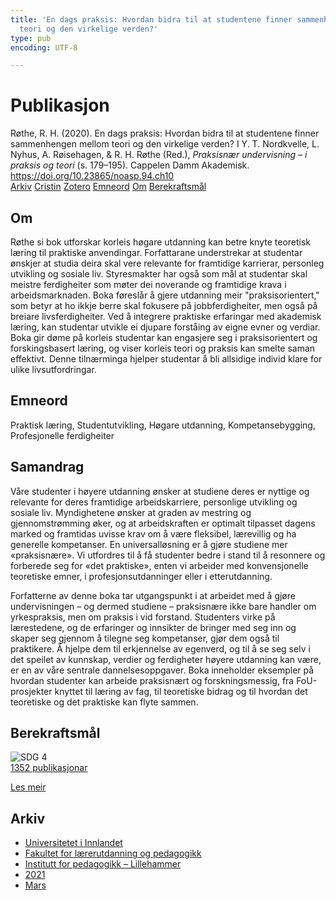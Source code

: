 ```yaml
---
title: 'En dags praksis: Hvordan bidra til at studentene finner sammenhengen mellom
  teori og den virkelige verden?'
type: pub
encoding: UTF-8

---
```

<h1>Publikasjon</h1>
<article id="csl-bib-container-NW8NTZ3P" class="csl-bib-container">
  <div class="csl-bib-body"> <div class="csl-entry">Røthe, R. H. (2020). En dags praksis: Hvordan bidra til at studentene finner sammenhengen mellom teori og den virkelige verden? I Y. T. Nordkvelle, L. Nyhus, A. Røisehagen, &#38; R. H. Røthe (Red.), <i>Praksisnær undervisning – i praksis og teori</i> (s. 179–195). Cappelen Damm Akademisk. <a href="https://doi.org/10.23865/noasp.94.ch10">https://doi.org/10.23865/noasp.94.ch10</a></div> </div>
  <div class="csl-bib-buttons">
    <a href="#taxonomy-article-NW8NTZ3P" alt="archive" class="csl-bib-button">Arkiv</a>
    <a href="https://app.cristin.no/results/show.jsf?id=1894475" alt="Cristin" class="csl-bib-button">Cristin</a>
    <a href="http://zotero.org/groups/5881554/items/NW8NTZ3P" alt="Zotero" class="csl-bib-button">Zotero</a>
    <a href="#keywords-article-NW8NTZ3P" alt="keywords" class="csl-bib-button">Emneord</a>
    <a href="#about-article-NW8NTZ3P" alt="about_pub" class="csl-bib-button">Om</a>
    <a href="#sdg-article-NW8NTZ3P" alt="sdg" class="csl-bib-button">Berekraftsmål</a>
  </div>
  <div id="csl-bib-meta-container-NW8NTZ3P"></div>
</article>
<div id="csl-bib-meta-NW8NTZ3P" class="csl-bib-meta">
  <article id="about-article-NW8NTZ3P" class="about_pub-article">
    <h1>Om</h1>
    Røthe si bok utforskar korleis høgare utdanning kan betre knyte teoretisk læring til praktiske anvendingar. Forfattarane understrekar at studentar ønskjer at studia deira skal vere relevante for framtidige karrierar, personleg utvikling og sosiale liv. Styresmakter har også som mål at studentar skal meistre ferdigheiter som møter dei noverande og framtidige krava i arbeidsmarknaden. Boka føreslår å gjere utdanning meir "praksisorientert," som betyr at ho ikkje berre skal fokusere på jobbferdigheiter, men også på breiare livsferdigheiter. Ved å integrere praktiske erfaringar med akademisk læring, kan studentar utvikle ei djupare forståing av eigne evner og verdiar. Boka gir døme på korleis studentar kan engasjere seg i praksisorientert og forskingsbasert læring, og viser korleis teori og praksis kan smelte saman effektivt. Denne tilnærminga hjelper studentar å bli allsidige individ klare for ulike livsutfordringar.
  </article>
  <article id="keywords-article-NW8NTZ3P" class="keywords-article">
    <h1>Emneord</h1>
    Praktisk læring, Studentutvikling, Høgare utdanning, Kompetansebygging, Profesjonelle ferdigheiter
  </article>
  <article id="abstract-article-NW8NTZ3P" class="abstract-article">
    <h1>Samandrag</h1>
    Våre studenter i høyere utdanning ønsker at studiene deres er nyttige og relevante for deres framtidige arbeidskarriere, personlige utvikling og sosiale liv. Myndighetene ønsker at graden av mestring og gjennomstrømming øker, og at arbeidskraften er optimalt tilpasset dagens marked og framtidas uvisse krav om å være fleksibel, lærevillig og ha generelle kompetanser. En universalløsning er å gjøre studiene mer «praksisnære». Vi utfordres til å få studenter bedre i stand til å resonnere og forberede seg for «det praktiske», enten vi arbeider med konvensjonelle teoretiske emner, i profesjonsutdanninger eller i etterutdanning. 
 
Forfatterne av denne boka tar utgangspunkt i at arbeidet med å gjøre undervisningen – og dermed studiene – praksisnære ikke bare handler om yrkespraksis, men om praksis i vid forstand. Studenters virke på lærestedene, og de erfaringer og innsikter de bringer med seg inn og skaper seg gjennom å tilegne seg kompetanser, gjør dem også til praktikere. Å hjelpe dem til erkjennelse av egenverd, og til å se seg selv i det speilet av kunnskap, verdier og ferdigheter høyere utdanning kan være, er en av våre sentrale dannelsesoppgaver. Boka inneholder eksempler på hvordan studenter kan arbeide praksisnært og forskningsmessig, fra FoU-prosjekter knyttet til læring av fag, til teoretiske bidrag og til hvordan det teoretiske og det praktiske kan flyte sammen.
  </article>
  <article id="sdg-article-NW8NTZ3P" class="sdg-article">
    <h1>Berekraftsmål</h1>
    <div class="sdg-container"><div id="sdg4" class="sdg">
        <img src="{{< params subfolder >}}images/sdg/sdg04_nn.png" class="image" alt="SDG 4">
        <div class="sdg-overlay">
          <a href="{{< params subfolder >}}nn/archive/?sdg=4#archive" class="sdg-publication-count"><span>1352</span> publikasjonar</a>
          <p><a href="https://fn.no/om-fn/fns-baerekraftsmaal/god-utdanning?lang=nno-NO" class="sdg-read-more">Les meir</a></p>
        </div>
      </div></div>
  </article>
  <article id="taxonomy-article-NW8NTZ3P" class="taxonomy-article">
    <h1>Arkiv</h1>
    <ul>
      <li><a href="{{< params subfolder >}}nn/archive/?key=3DCRN523">Universitetet i Innlandet</a></li>
      <li><a href="{{< params subfolder >}}nn/archive/?key=WYNZA47F">Fakultet for lærerutdanning og pedagogikk</a></li>
      <li><a href="{{< params subfolder >}}nn/archive/?key=L8MA547R">Institutt for pedagogikk – Lillehammer</a></li>
      <li><a href="{{< params subfolder >}}nn/archive/?key=MD94ZHP9">2021</a></li>
      <li><a href="{{< params subfolder >}}nn/archive/?key=PNYCYT7K">Mars</a></li>
    </ul>
  </article>
</div>
